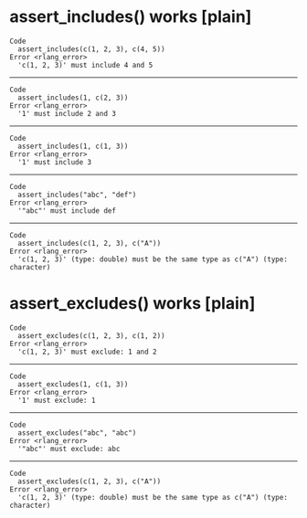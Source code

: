 # assert_includes() works [plain]

    Code
      assert_includes(c(1, 2, 3), c(4, 5))
    Error <rlang_error>
      'c(1, 2, 3)' must include 4 and 5

---

    Code
      assert_includes(1, c(2, 3))
    Error <rlang_error>
      '1' must include 2 and 3

---

    Code
      assert_includes(1, c(1, 3))
    Error <rlang_error>
      '1' must include 3

---

    Code
      assert_includes("abc", "def")
    Error <rlang_error>
      '"abc"' must include def

---

    Code
      assert_includes(c(1, 2, 3), c("A"))
    Error <rlang_error>
      'c(1, 2, 3)' (type: double) must be the same type as c("A") (type: character)

# assert_excludes() works [plain]

    Code
      assert_excludes(c(1, 2, 3), c(1, 2))
    Error <rlang_error>
      'c(1, 2, 3)' must exclude: 1 and 2

---

    Code
      assert_excludes(1, c(1, 3))
    Error <rlang_error>
      '1' must exclude: 1

---

    Code
      assert_excludes("abc", "abc")
    Error <rlang_error>
      '"abc"' must exclude: abc

---

    Code
      assert_excludes(c(1, 2, 3), c("A"))
    Error <rlang_error>
      'c(1, 2, 3)' (type: double) must be the same type as c("A") (type: character)

